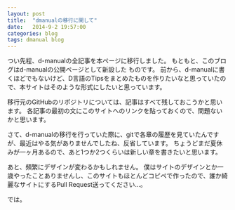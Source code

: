 ```yaml
---
layout: post
title:  "dmanualの移行に関して"
date:   2014-9-2 19:57:00
categories: blog
tags: dmanual blog
---
```


つい先程、d-manualの全記事を本ページに移行しました。
もともと、このブログはd-manualの公開ページとして新設した
ものです。
前から、d-manualに書くほどでもないけど、D言語のTipsをまとめたものを作りたいなと思っていたので、本サイトはそのような形式にしたいと思っています。

移行元のGitHubのリポジトリについては、記事はすべて残しておこうかと思います。
各記事の最初の文にこのサイトへのリンクを貼っておくので、問題ないかと思います。

さて、d-manualの移行を行っていた際に、gitで各章の履歴を見ていたんですが、最近はやる気がありませんでしたね、反省しています。
ちょうどまだ夏休みが一ヶ月あるので、あと1つか2つくらいは新しい章を書きたいと思います。

あと、頻繁にデザインが変わるかもしれません。
僕はサイトのデザインとか一歳やったことありませんし、このサイトもほとんどコピペで作ったので、誰か綺麗なサイトにするPull Request送ってください…。

では。
